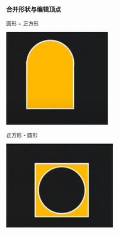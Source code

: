 ### 合并形状与编辑顶点

圆形 + 正方形

![image-20201028211140587](https://raw.githubusercontent.com/huxiaoning/img/master/20201028211142.png)

正方形 - 圆形

![image-20201028211317809](https://raw.githubusercontent.com/huxiaoning/img/master/20201028211319.png)